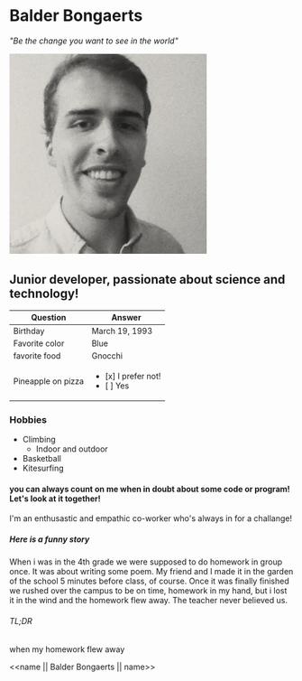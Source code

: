 # Balder Bongaerts

_"Be the change you want to see in the world"_

<img src="https://github.com/balderb/markdown-challenge/blob/master/screenshot.png" alt="Hi there" width="350"/>


## Junior developer, passionate about science and technology!

| Question           | Answer    
| -------------      | ------------- 
| Birthday          | March 19, 1993
| Favorite color| Blue          
| favorite food| Gnocchi    
| Pineapple on pizza     | <ul><li>[x] I prefer not!</li><li>[ ] Yes</li></ul>

### Hobbies

- Climbing
	- Indoor and outdoor
- Basketball
- Kitesurfing

#### you can always count on me when in doubt about some code or program! Let's look at it together! 

I'm an enthusastic and empathic co-worker who's always in for a challange! 

##### Here is a funny story

When i was in the 4th grade we were supposed to do homework in group once. It was about writing some poem. My friend and I made it in the garden of the school 5 minutes before class, of course. Once it was finally finished we rushed over the campus to be on time, homework in my hand, but i lost it in the wind and the homework flew away. The teacher never believed us.

###### TL;DR

when my homework flew away

<<name || Balder Bongaerts || name>>









